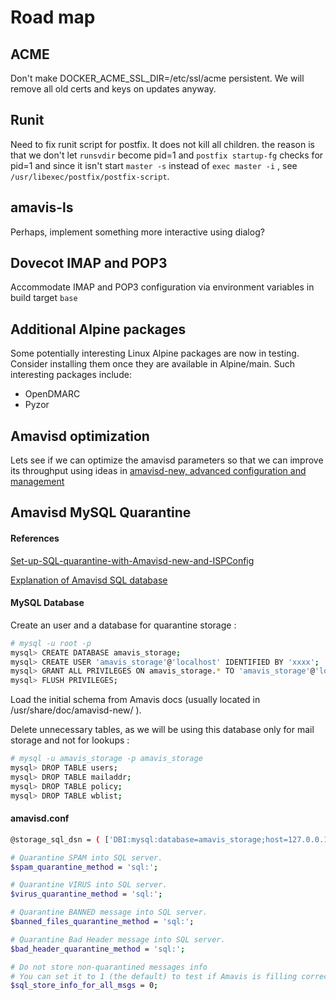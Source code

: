 # Road map

## ACME

Don't make DOCKER_ACME_SSL_DIR=/etc/ssl/acme persistent. We will remove all old certs and keys on updates anyway.

## Runit

Need to fix runit script for postfix. It does not kill all children.
the reason is that we don't let `runsvdir` become pid=1 and `postfix startup-fg`
checks for pid=1 and since it isn't start `master -s` instead of `exec master -i`
, see `/usr/libexec/postfix/postfix-script`.

## amavis-ls

Perhaps, implement something more interactive using dialog?

## Dovecot IMAP and POP3

Accommodate IMAP and POP3 configuration via environment variables in build target `base`

## Additional Alpine packages

Some potentially interesting Linux Alpine packages are now in testing.
Consider installing them once they are available in Alpine/main.
Such interesting packages include:

- OpenDMARC
- Pyzor

## Amavisd optimization

Lets see if we can optimize the amavisd parameters so that we can improve
its throughput using ideas in [amavisd-new, advanced configuration and management](https://www.ijs.si/software/amavisd/amavisd-new-magdeburg-20050519.pdf)

## Amavisd MySQL Quarantine

#### References

[Set-up-SQL-quarantine-with-Amavisd-new-and-ISPConfig](https://uname.pingveno.net/blog/index.php/post/2015/12/05/Set-up-SQL-quarantine-with-Amavisd-new-and-ISPConfig)

[Explanation of Amavisd SQL database](https://docs.iredmail.org/amavisd.sql.db.html)

#### MySQL Database

Create an user and a database for quarantine storage :

```bash
# mysql -u root -p
mysql> CREATE DATABASE amavis_storage;
mysql> CREATE USER 'amavis_storage'@'localhost' IDENTIFIED BY 'xxxx';
mysql> GRANT ALL PRIVILEGES ON amavis_storage.* TO 'amavis_storage'@'localhost';
mysql> FLUSH PRIVILEGES;
```
Load the initial schema from Amavis docs (usually located in /usr/share/doc/amavisd-new/ ).

Delete unnecessary tables, as we will be using this database only for mail storage and not for lookups :
```bash
# mysql -u amavis_storage -p amavis_storage
mysql> DROP TABLE users;
mysql> DROP TABLE mailaddr;
mysql> DROP TABLE policy;
mysql> DROP TABLE wblist;
```

#### amavisd.conf

```bash
@storage_sql_dsn = ( ['DBI:mysql:database=amavis_storage;host=127.0.0.1;port=3306', 'amavis_storage', 'xxxx'] );  # none, same, or separate database

# Quarantine SPAM into SQL server.
$spam_quarantine_method = 'sql:';

# Quarantine VIRUS into SQL server.
$virus_quarantine_method = 'sql:';

# Quarantine BANNED message into SQL server.
$banned_files_quarantine_method = 'sql:';

# Quarantine Bad Header message into SQL server.
$bad_header_quarantine_method = 'sql:';

# Do not store non-quarantined messages info
# You can set it to 1 (the default) to test if Amavis is filling correctly the tables maddr, msgs, and msgcrpt
$sql_store_info_for_all_msgs = 0;
```
